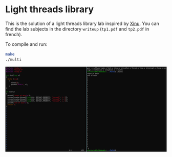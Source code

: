 # Light threads library
This is the solution of a light threads library lab inspired by [Xinu](https://xinu.cs.purdue.edu/?msclkid=28f145b9a61b11ecb67a7e9d29fe66bb). 
You can find the lab subjects in the directory `writeup` (`tp1.pdf` and `tp2.pdf` in french).

To compile and run:
```bash
make
./multi
```

![screen](screen.png)